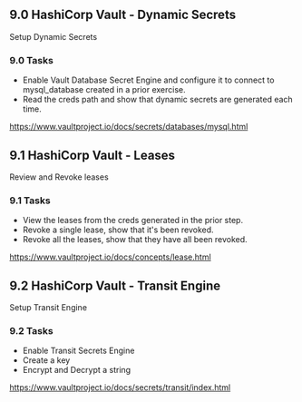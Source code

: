 ## 9.0 HashiCorp Vault - Dynamic Secrets
Setup Dynamic Secrets

### 9.0 Tasks
* Enable Vault Database Secret Engine and configure it to connect to mysql_database created in a prior exercise.
* Read the creds path and show that dynamic secrets are generated each time.

https://www.vaultproject.io/docs/secrets/databases/mysql.html

## 9.1 HashiCorp Vault - Leases
Review and Revoke leases

### 9.1 Tasks
* View the leases from the creds generated in the prior step.
* Revoke a single lease, show that it's been revoked.
* Revoke all the leases, show that they have all been revoked.

https://www.vaultproject.io/docs/concepts/lease.html

## 9.2 HashiCorp Vault - Transit Engine
Setup Transit Engine

### 9.2 Tasks
* Enable Transit Secrets Engine
* Create a key
* Encrypt and Decrypt a string

https://www.vaultproject.io/docs/secrets/transit/index.html
